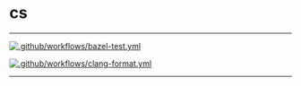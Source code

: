 # cs

---

[![.github/workflows/bazel-test.yml](https://github.com/p13i/cs/actions/workflows/bazel-test.yml/badge.svg)](https://github.com/p13i/cs/actions/workflows/bazel-test.yml)

[![.github/workflows/clang-format.yml](https://github.com/p13i/cs/actions/workflows/clang-format.yml/badge.svg)](https://github.com/p13i/cs/actions/workflows/clang-format.yml)

---

